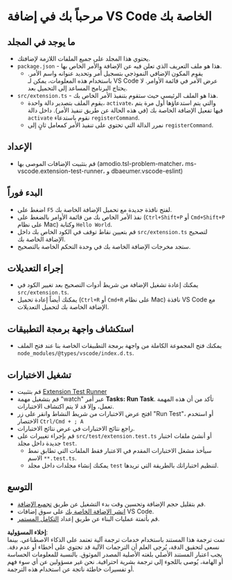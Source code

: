 # مرحباً بك في إضافة VS Code الخاصة بك

## ما يوجد في المجلد

* يحتوي هذا المجلد على جميع الملفات اللازمة لإضافتك.
* `package.json` - هذا هو ملف التعريف الذي تعلن فيه عن الإضافة والأمر الخاص بها.
  * يقوم المكون الإضافي النموذجي بتسجيل أمر وتحديد عنوانه واسم الأمر. باستخدام هذه المعلومات، يمكن لـ VS Code عرض الأمر في قائمة الأوامر. لا يحتاج البرنامج المساعد إلى التحميل بعد.
* `src/extension.ts` - هذا هو الملف الرئيسي حيث ستقوم بتنفيذ الأمر الخاص بك.
  * يقوم الملف بتصدير دالة واحدة، `activate`، والتي يتم استدعاؤها أول مرة يتم فيها تفعيل الإضافة الخاصة بك (في هذه الحالة عن طريق تنفيذ الأمر). داخل دالة `activate` نقوم باستدعاء `registerCommand`.
  * نمرر الدالة التي تحتوي على تنفيذ الأمر كمعامل ثانٍ إلى `registerCommand`.

## الإعداد

* قم بتثبيت الإضافات الموصى بها (amodio.tsl-problem-matcher، ms-vscode.extension-test-runner، و dbaeumer.vscode-eslint)

## البدء فوراً

* اضغط على `F5` لفتح نافذة جديدة مع تحميل الإضافة الخاصة بك.
* نفذ الأمر الخاص بك من قائمة الأوامر بالضغط على (`Ctrl+Shift+P` أو `Cmd+Shift+P` على نظام Mac) وكتابة `Hello World`.
* قم بتعيين نقاط توقف في الكود الخاص بك داخل `src/extension.ts` لتصحيح الإضافة الخاصة بك.
* ستجد مخرجات الإضافة الخاصة بك في وحدة التحكم الخاصة بالتصحيح.

## إجراء التعديلات

* يمكنك إعادة تشغيل الإضافة من شريط أدوات التصحيح بعد تغيير الكود في `src/extension.ts`.
* يمكنك أيضاً إعادة تحميل (`Ctrl+R` أو `Cmd+R` على نظام Mac) نافذة VS Code مع الإضافة الخاصة بك لتحميل التعديلات.

## استكشاف واجهة برمجة التطبيقات

* يمكنك فتح المجموعة الكاملة من واجهة برمجة التطبيقات الخاصة بنا عند فتح الملف `node_modules/@types/vscode/index.d.ts`.

## تشغيل الاختبارات

* قم بتثبيت [Extension Test Runner](https://marketplace.visualstudio.com/items?itemName=ms-vscode.extension-test-runner)
* قم بتشغيل مهمة "watch" عبر أمر **Tasks: Run Task**. تأكد من أن هذه المهمة تعمل، وإلا قد لا يتم اكتشاف الاختبارات.
* افتح عرض الاختبارات من شريط النشاط وانقر على زر "Run Test"، أو استخدم الاختصار `Ctrl/Cmd + ; A`
* راجع نتائج الاختبارات في عرض نتائج الاختبارات.
* قم بإجراء تغييرات على `src/test/extension.test.ts` أو أنشئ ملفات اختبار جديدة داخل مجلد `test`.
  * سيأخذ مشغل الاختبارات المقدم في الاعتبار فقط الملفات التي تطابق نمط الاسم `**.test.ts`.
  * يمكنك إنشاء مجلدات داخل مجلد `test` لتنظيم اختباراتك بالطريقة التي تريدها.

## التوسع

* قم بتقليل حجم الإضافة وتحسين وقت بدء التشغيل عن طريق [تجميع الإضافة](https://code.visualstudio.com/api/working-with-extensions/bundling-extension).
* [انشر الإضافة الخاصة بك](https://code.visualstudio.com/api/working-with-extensions/publishing-extension) على سوق إضافات VS Code.
* قم بأتمتة عمليات البناء عن طريق إعداد [التكامل المستمر](https://code.visualstudio.com/api/working-with-extensions/continuous-integration).

**إخلاء المسؤولية**:  
تمت ترجمة هذا المستند باستخدام خدمات ترجمة آلية تعتمد على الذكاء الاصطناعي. بينما نسعى لتحقيق الدقة، يُرجى العلم أن الترجمات الآلية قد تحتوي على أخطاء أو عدم دقة. يجب اعتبار المستند الأصلي بلغته الأصلية المصدر الموثوق. بالنسبة للمعلومات الحساسة أو الهامة، يُوصى باللجوء إلى ترجمة بشرية احترافية. نحن غير مسؤولين عن أي سوء فهم أو تفسيرات خاطئة ناتجة عن استخدام هذه الترجمة.
